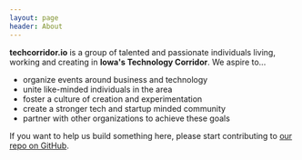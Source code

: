 ```yaml
---
layout: page
header: About
---
```


**techcorridor.io** is a group of talented and passionate individuals living, working and creating in **Iowa's Technology Corridor**. We aspire to...

  * organize events around business and technology
  * unite like-minded individuals in the area
  * foster a culture of creation and experimentation
  * create a stronger tech and startup minded community
  * partner with other organizations to achieve these goals

If you want to help us build something here, please start contributing to [our repo on GitHub](https://github.com/techcorridorio).
